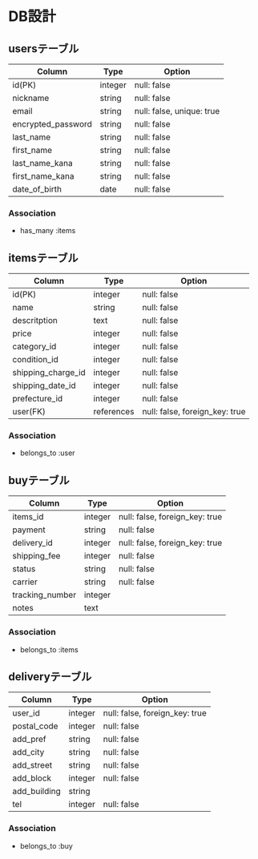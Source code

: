 # DB設計
## usersテーブル
| Column             | Type    | Option                    |
|--------------------|---------|---------------------------|
| id(PK)             | integer | null: false               |
| nickname           | string  | null: false               |
| email              | string  | null: false, unique: true |
| encrypted_password | string  | null: false               |
| last_name          | string  | null: false               |
| first_name         | string  | null: false               |
| last_name_kana     | string  | null: false               |
| first_name_kana    | string  | null: false               |
| date_of_birth      | date    | null: false               |

### Association
- has_many :items

## itemsテーブル
| Column             | Type       | Option                         |
|--------------------|------------|--------------------------------|
| id(PK)             | integer    | null: false                    |
| name               | string     | null: false                    |
| descritption       | text       | null: false                    |
| price              | integer    | null: false                    |
| category_id        | integer    | null: false                    |
| condition_id       | integer    | null: false                    |
| shipping_charge_id | integer    | null: false                    |
| shipping_date_id   | integer    | null: false                    |
| prefecture_id      | integer    | null: false                    |
| user(FK)           | references | null: false, foreign_key: true |

### Association
- belongs_to :user

## buyテーブル
| Column             | Type    | Option                         |
|--------------------|---------|--------------------------------|
| items_id           | integer | null: false, foreign_key: true |
| payment            | string  | null: false                    |
| delivery_id        | integer | null: false, foreign_key: true |
| shipping_fee       | integer | null: false                    |
| status             | string  | null: false                    |
| carrier            | string  | null: false                    |
| tracking_number    | integer |                                |
| notes              | text    |                                |

### Association
- belongs_to :items


## deliveryテーブル
| Column             | Type    | Option                         |
|--------------------|---------|--------------------------------|
| user_id            | integer | null: false, foreign_key: true |
| postal_code        | integer | null: false                    |
| add_pref           | string  | null: false                    |
| add_city           | string  | null: false                    |
| add_street         | string  | null: false                    |
| add_block          | integer | null: false                    |
| add_building       | string  |                                |
| tel                | integer | null: false                    |

### Association
- belongs_to :buy
